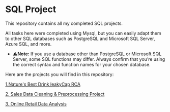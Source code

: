 # SQL Project

This repository contains all my completed SQL projects.

All tasks here were completed using Mysql, but you can easily adapt them to other SQL databases such as PostgreSQL and Microsoft SQL Server, Azure SQL, and more.

 - ⚠**Note:** If you use a database other than PostgreSQL or Microsoft SQL Server, some SQL functions may differ. Always confirm that you’re using the correct syntax and function names for your chosen database.

Here are the projects you will find in this repository:


[1.Nature's Best Drink leakyCap RCA](https://github.com/favour-ui/SQL-Project/blob/main/Nature%20Best%20Cap%20Analysis/README..md)

[2. Sales Data Cleaning & Preprocessing Project](https://github.com/favour-ui/SQL-Project/blob/main/Sales%20Data%20Cleaning%20%26%20Preprocessing%20Project.md)

[3. Online Retail Data Analysis](https://github.com/favour-ui/SQL-Project/edit/main/Online%20Retail%20Data%20Analysis.md)


